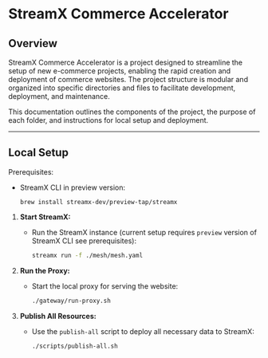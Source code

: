 # StreamX Commerce Accelerator

## Overview

StreamX Commerce Accelerator is a project designed to streamline the setup of new e-commerce projects, enabling the rapid creation and deployment of commerce websites. The project structure is modular and organized into specific directories and files to facilitate development, deployment, and maintenance.

This documentation outlines the components of the project, the purpose of each folder, and instructions for local setup and deployment.

---

## Local Setup

Prerequisites:
* StreamX CLI in preview version:
  ```shell
  brew install streamx-dev/preview-tap/streamx
  ```

1. **Start StreamX:**
   - Run the StreamX instance (current setup requires `preview` version of StreamX CLI see prerequisites):
     ```bash
     streamx run -f ./mesh/mesh.yaml
     ```

2. **Run the Proxy:**
   - Start the local proxy for serving the website:
     ```bash
     ./gateway/run-proxy.sh
     ```

3. **Publish All Resources:**
   - Use the `publish-all` script to deploy all necessary data to StreamX:
     ```bash
     ./scripts/publish-all.sh
     ```